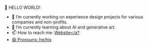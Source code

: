 🤔 HELLO WORLD! 

- 🔭 I’m currently working on experience design projects for various companies and non-profits.
- 🌱 I’m currently learning about AI and generative art.
- 📫 How to reach me: <a href="https://kyleoutlaw.io">Website</a?
- 😄 Pronouns: he/his

